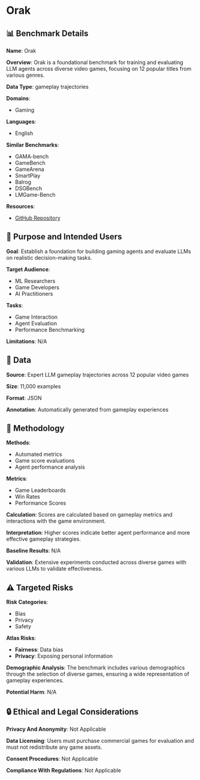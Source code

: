 # Orak

## 📊 Benchmark Details

**Name**: Orak

**Overview**: Orak is a foundational benchmark for training and evaluating LLM agents across diverse video games, focusing on 12 popular titles from various genres.

**Data Type**: gameplay trajectories

**Domains**:
- Gaming

**Languages**:
- English

**Similar Benchmarks**:
- GAMA-bench
- GameBench
- GameArena
- SmartPlay
- Balrog
- DSGBench
- LMGame-Bench

**Resources**:
- [GitHub Repository](https://github.com/krafton-ai/Orak)

## 🎯 Purpose and Intended Users

**Goal**: Establish a foundation for building gaming agents and evaluate LLMs on realistic decision-making tasks.

**Target Audience**:
- ML Researchers
- Game Developers
- AI Practitioners

**Tasks**:
- Game Interaction
- Agent Evaluation
- Performance Benchmarking

**Limitations**: N/A

## 💾 Data

**Source**: Expert LLM gameplay trajectories across 12 popular video games

**Size**: 11,000 examples

**Format**: JSON

**Annotation**: Automatically generated from gameplay experiences

## 🔬 Methodology

**Methods**:
- Automated metrics
- Game score evaluations
- Agent performance analysis

**Metrics**:
- Game Leaderboards
- Win Rates
- Performance Scores

**Calculation**: Scores are calculated based on gameplay metrics and interactions with the game environment.

**Interpretation**: Higher scores indicate better agent performance and more effective gameplay strategies.

**Baseline Results**: N/A

**Validation**: Extensive experiments conducted across diverse games with various LLMs to validate effectiveness.

## ⚠️ Targeted Risks

**Risk Categories**:
- Bias
- Privacy
- Safety

**Atlas Risks**:
- **Fairness**: Data bias
- **Privacy**: Exposing personal information

**Demographic Analysis**: The benchmark includes various demographics through the selection of diverse games, ensuring a wide representation of gameplay experiences.

**Potential Harm**: N/A

## 🔒 Ethical and Legal Considerations

**Privacy And Anonymity**: Not Applicable

**Data Licensing**: Users must purchase commercial games for evaluation and must not redistribute any game assets.

**Consent Procedures**: Not Applicable

**Compliance With Regulations**: Not Applicable
